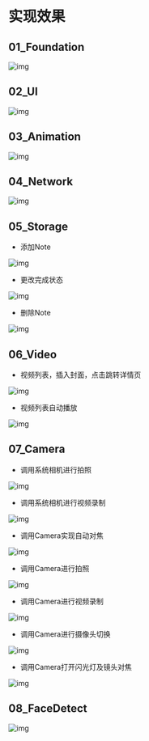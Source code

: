 # 实现效果

## 01_Foundation

![img](/01_Foundation/pics/homework_20190118.gif)

## 02_UI

![img](02_UI/pics/homework_exercise1_20190119.gif)

## 03_Animation

![img](03_Animation/pics/homework_erercise1_20190121.gif)

## 04_Network

![img](04_Network/pics/chapter4_exercise1_20190122.gif)

## 05_Storage

* 添加Note

![img](05_Storage/pics/basic_homework_add_note.gif)

* 更改完成状态

![img](05_Storage/pics/basic_homework_done_note.gif)

* 删除Note

![img](05_Storage/pics/basic_homework_delete_note.gif)


## 06_Video

* 视频列表，插入封面，点击跳转详情页

![img](06_Video/pics/homework_20190125_ShowVideos_And_Details.gif)
* 视频列表自动播放

![img](06_Video/pics/homework_20190125_AutoDisplay.gif)


## 07_Camera

*  调用系统相机进行拍照

![img](07_Camera/pics/homework_20190125_capturePhoto.gif)

*  调用系统相机进行视频录制

![img](07_Camera/pics/homework_20190125_captureVideo.gif)
    
*  调用Camera实现自动对焦

![img](07_Camera/pics/homework_20190125_autoFocus.gif)

*  调用Camera进行拍照

![img](07_Camera/pics/homework_20190125_capturePhotoByCamera.gif)

*  调用Camera进行视频录制

![img](07_Camera/pics/homework_20190125_captureVideoByCamera.gif)

*  调用Camera进行摄像头切换

![img](07_Camera/pics/homework_20190125_ConvertCamera.gif)
    
*  调用Camera打开闪光灯及镜头对焦

![img](07_Camera/pics/homework_20190125_FlASH_AND_ZOOM.gif)


## 08_FaceDetect

![img](08_FaceDetect/pics/homework_20190126_facedetect.gif)
